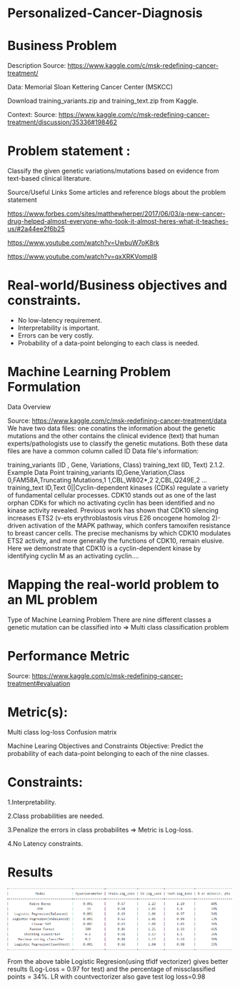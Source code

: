 # Personalized-Cancer-Diagnosis

# Business Problem

Description
Source: https://www.kaggle.com/c/msk-redefining-cancer-treatment/

Data: Memorial Sloan Kettering Cancer Center (MSKCC)

Download training_variants.zip and training_text.zip from Kaggle.

Context:
Source: https://www.kaggle.com/c/msk-redefining-cancer-treatment/discussion/35336#198462

# Problem statement :
Classify the given genetic variations/mutations based on evidence from text-based clinical literature.

Source/Useful Links
Some articles and reference blogs about the problem statement

https://www.forbes.com/sites/matthewherper/2017/06/03/a-new-cancer-drug-helped-almost-everyone-who-took-it-almost-heres-what-it-teaches-us/#2a44ee2f6b25

https://www.youtube.com/watch?v=UwbuW7oK8rk

https://www.youtube.com/watch?v=qxXRKVompI8

# Real-world/Business objectives and constraints.

* No low-latency requirement.
* Interpretability is important.
* Errors can be very costly.
* Probability of a data-point belonging to each class is needed.

# Machine Learning Problem Formulation

Data Overview

Source: https://www.kaggle.com/c/msk-redefining-cancer-treatment/data
We have two data files: one conatins the information about the genetic mutations and the other contains the clinical evidence (text) that human experts/pathologists use to classify the genetic mutations.
Both these data files are have a common column called ID
Data file's information:

training_variants (ID , Gene, Variations, Class)
training_text (ID, Text)
2.1.2. Example Data Point
training_variants
ID,Gene,Variation,Class
0,FAM58A,Truncating Mutations,1
1,CBL,W802*,2
2,CBL,Q249E,2
...
training_text
ID,Text
0||Cyclin-dependent kinases (CDKs) regulate a variety of fundamental cellular processes. CDK10 stands out as one of the last orphan CDKs for which no activating cyclin has been identified and no kinase activity revealed. Previous work has shown that CDK10 silencing increases ETS2 (v-ets erythroblastosis virus E26 oncogene homolog 2)-driven activation of the MAPK pathway, which confers tamoxifen resistance to breast cancer cells. The precise mechanisms by which CDK10 modulates ETS2 activity, and more generally the functions of CDK10, remain elusive. Here we demonstrate that CDK10 is a cyclin-dependent kinase by identifying cyclin M as an activating cyclin....

# Mapping the real-world problem to an ML problem

Type of Machine Learning Problem
There are nine different classes a genetic mutation can be classified into => Multi class classification problem


# Performance Metric
Source: https://www.kaggle.com/c/msk-redefining-cancer-treatment#evaluation

# Metric(s):

Multi class log-loss
Confusion matrix

Machine Learing Objectives and Constraints
Objective: Predict the probability of each data-point belonging to each of the nine classes.

# Constraints:

1.Interpretability.

2.Class probabilities are needed.

3.Penalize the errors in class probabilites => Metric is Log-loss.

4.No Latency constraints.

# Results
![alt text](https://github.com/Krrish3398/Personalized-Cancer-Diagnosis/blob/master/Result.png)



 From the above table Logistic Regresion(using tfidf vectorizer) gives better results (Log-Loss = 0.97 for test) and the percentage of missclassified points = 34%.
 LR with countvectorizer also gave test log loss=0.98
